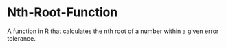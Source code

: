 # Nth-Root-Function
A function in R that calculates the nth root of a number within a given error tolerance.
